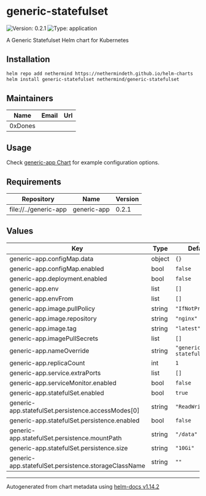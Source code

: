 # generic-statefulset

![Version: 0.2.1](https://img.shields.io/badge/Version-0.2.1-informational?style=flat-square) ![Type: application](https://img.shields.io/badge/Type-application-informational?style=flat-square)

A Generic Statefulset Helm chart for Kubernetes

## Installation

```bash
helm repo add nethermind https://nethermindeth.github.io/helm-charts
helm install generic-statefulset nethermind/generic-statefulset
```

## Maintainers

| Name | Email | Url |
| ---- | ------ | --- |
| 0xDones |  |  |

## Usage

Check [generic-app Chart](../generic-app/README.md) for example configuration options.

## Requirements

| Repository | Name | Version |
|------------|------|---------|
| file://../generic-app | generic-app | 0.2.1 |

## Values

| Key | Type | Default | Description |
|-----|------|---------|-------------|
| generic-app.configMap.data | object | `{}` |  |
| generic-app.configMap.enabled | bool | `false` |  |
| generic-app.deployment.enabled | bool | `false` |  |
| generic-app.env | list | `[]` |  |
| generic-app.envFrom | list | `[]` |  |
| generic-app.image.pullPolicy | string | `"IfNotPresent"` |  |
| generic-app.image.repository | string | `"nginx"` |  |
| generic-app.image.tag | string | `"latest"` |  |
| generic-app.imagePullSecrets | list | `[]` |  |
| generic-app.nameOverride | string | `"generic-statefulset"` |  |
| generic-app.replicaCount | int | `1` |  |
| generic-app.service.extraPorts | list | `[]` |  |
| generic-app.serviceMonitor.enabled | bool | `false` |  |
| generic-app.statefulSet.enabled | bool | `true` |  |
| generic-app.statefulSet.persistence.accessModes[0] | string | `"ReadWriteOnce"` |  |
| generic-app.statefulSet.persistence.enabled | bool | `false` |  |
| generic-app.statefulSet.persistence.mountPath | string | `"/data"` |  |
| generic-app.statefulSet.persistence.size | string | `"10Gi"` |  |
| generic-app.statefulSet.persistence.storageClassName | string | `""` |  |

----------------------------------------------
Autogenerated from chart metadata using [helm-docs v1.14.2](https://github.com/norwoodj/helm-docs/releases/v1.14.2)
